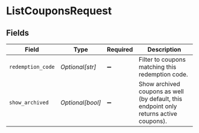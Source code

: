 # ListCouponsRequest


## Fields

| Field                                                                                  | Type                                                                                   | Required                                                                               | Description                                                                            |
| -------------------------------------------------------------------------------------- | -------------------------------------------------------------------------------------- | -------------------------------------------------------------------------------------- | -------------------------------------------------------------------------------------- |
| `redemption_code`                                                                      | *Optional[str]*                                                                        | :heavy_minus_sign:                                                                     | Filter to coupons matching this redemption code.                                       |
| `show_archived`                                                                        | *Optional[bool]*                                                                       | :heavy_minus_sign:                                                                     | Show archived coupons as well (by default, this endpoint only returns active coupons). |